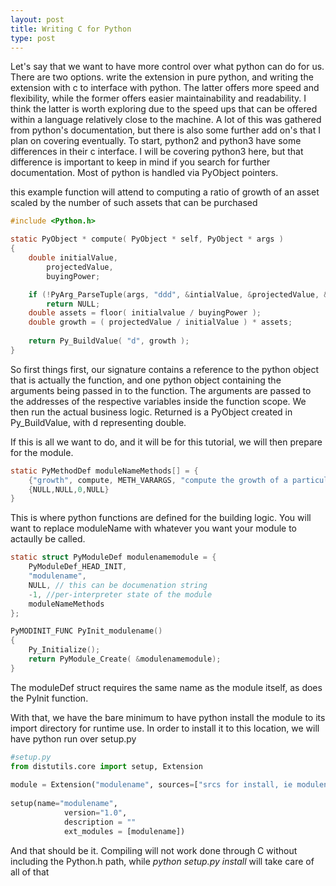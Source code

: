 ```yaml
---
layout: post
title: Writing C for Python
type: post
---
```



Let's say that we want to have more control over what python can do for us.  There are two options. write the extension in pure python, and writing the extension with c to interface with python.  The latter offers more speed and flexibility, while the former offers easier maintainability and readability. I think the latter is worth exploring due to the speed ups that can be offered within a language relatively close to the machine.
A lot of this was gathered from python's documentation, but there is also some further add on's that I plan on covering eventually.  To start, python2 and python3 have some differences in their c interface. I will be covering python3 here, but that difference is important to keep in mind if you search for further documentation. Most of python is handled via PyObject pointers.  





this example function will attend to computing a ratio of growth of an asset scaled by the number of such assets that can be purchased

```c
#include <Python.h>

static PyObject * compute( PyObject * self, PyObject * args )
{
	double initialValue, 
		projectedValue,
		buyingPower;

	if (!PyArg_ParseTuple(args, "ddd", &intialValue, &projectedValue, &buyingPower))
		return NULL;
	double assets = floor( initialvalue / buyingPower );	
	double growth = ( projectedValue / initialValue ) * assets;
		
	return Py_BuildValue( "d", growth );
}
```

So first things first, our signature contains a reference to the python object that is actually the function, and one python object containing the arguments being passed in to the function. The arguments are passed to the addresses of the respective variables inside the function scope. We then run the actual business logic.  Returned is a PyObject created in Py\_BuildValue, with d representing double.  

If this is all we want to do, and it will be for this tutorial, we will then prepare for the module.

```c
static PyMethodDef moduleNameMethods[] = {
	{"growth", compute, METH_VARARGS, "compute the growth of a particular asset"},
	{NULL,NULL,0,NULL}
}
```

This is where python functions are defined for the building logic. You will want to replace moduleName with whatever you want your module to actaully be called.

```c
static struct PyModuleDef modulenamemodule = {
	PyModuleDef_HEAD_INIT,
	"modulename",
	NULL, // this can be documenation string
	-1, //per-interpreter state of the module
	moduleNameMethods
};

PyMODINIT_FUNC PyInit_modulename()
{
	Py_Initialize();
	return PyModule_Create( &modulenamemodule);	
}
```

The moduleDef struct requires the same name as the module itself, as does the PyInit function.

With that, we have the bare minimum to have python install the module to its import directory for runtime use.  In order to install it to this location, we will have python run over setup.py

```python
#setup.py
from distutils.core import setup, Extension
    
module = Extension("modulename", sources=["srcs for install, ie modulename.c"])
	
setup(name="modulename",
            version="1.0",
	        description = ""
            ext_modules = [modulename])	
```

And that should be it.  Compiling will not work done through C without including the Python.h path, while _python setup.py install_ will take care of all of that


